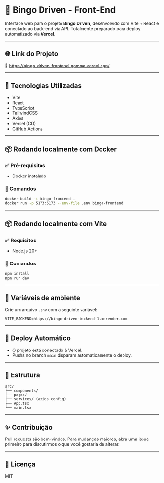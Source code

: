 # 🎯 Bingo Driven - Front-End

Interface web para o projeto **Bingo Driven**, desenvolvido com Vite + React e conectado ao back-end via API. Totalmente preparado para deploy automatizado via **Vercel**.

---

## 🌐 Link do Projeto

🔗 https://bingo-driven-frontend-gamma.vercel.app/

---

## 🚀 Tecnologias Utilizadas

- Vite
- React
- TypeScript
- TailwindCSS
- Axios
- Vercel (CD)
- GitHub Actions

---

## 📦 Rodando localmente com Docker

### ✅ Pré-requisitos
- Docker instalado

### 🔧 Comandos
```bash
docker build -t bingo-frontend .
docker run -p 5173:5173 --env-file .env bingo-frontend
```

---

## 📦 Rodando localmente com Vite

### ✅ Requisitos
- Node.js 20+

### 🔧 Comandos
```bash
npm install
npm run dev
```

---

## 🔐 Variáveis de ambiente

Crie um arquivo `.env` com a seguinte variável:

```
VITE_BACKEND=https://bingo-driven-backend-1.onrender.com
```

---

## 🔄 Deploy Automático

- O projeto está conectado à Vercel.
- Pushs no branch `main` disparam automaticamente o deploy.

---

## 📁 Estrutura

```
src/
├── components/
├── pages/
├── services/ (axios config)
├── App.tsx
└── main.tsx
```

---

## ✨ Contribuição

Pull requests são bem-vindos. Para mudanças maiores, abra uma issue primeiro para discutirmos o que você gostaria de alterar.

---

## 🧼 Licença

MIT
